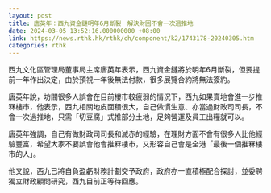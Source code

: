 ```yaml
---
layout: post
title: 唐英年：西九資金鏈明年6月斷裂　解決財困不會一次過推地
date: 2024-03-05 13:52:16.000000000 +08:00
link: https://news.rthk.hk/rthk/ch/component/k2/1743178-20240305.htm
categories: rthk
---
```


西九文化區管理局董事局主席唐英年表示，西九資金鏈將於明年6月斷裂，但要提前一年作出決定，由於預視一年後無法付款，很多展覽合約將無法簽約。

唐英年說，坊間很多人誤會在目前樓市較疲弱的情況下，西九如果賣地會進一步推冧樓市，他表示，西九相關地皮面積很大，自己做慣生意、亦當過財政司司長，不會一次過推地，只需「切豆腐」式推部分土地，足夠營運及員工出糧就可以。

唐英年強調，自己有做財政司司長和滅赤的經驗，在理財方面不會有很多人比他經驗豐富，希望大家不要誤會他會推冧樓市，又形容自己會是全港「最後一個推冧樓市的人」。

他又說，西九已將自負盈虧財務計劃交予政府，政府亦一直積極配合探討，並委聘獨立財政顧問研究，西九目前正等待回應。
